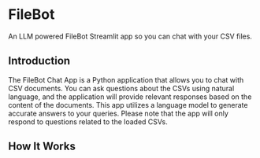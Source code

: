 # FileBot
An LLM powered FileBot Streamlit app so you can chat with your CSV files.

## Introduction
The FileBot Chat App is a Python application that allows you to chat with CSV documents. You can ask questions about the CSVs using natural language, and the application will provide relevant responses based on the content of the documents. This app utilizes a language model to generate accurate answers to your queries. Please note that the app will only respond to questions related to the loaded CSVs.

## How It Works
